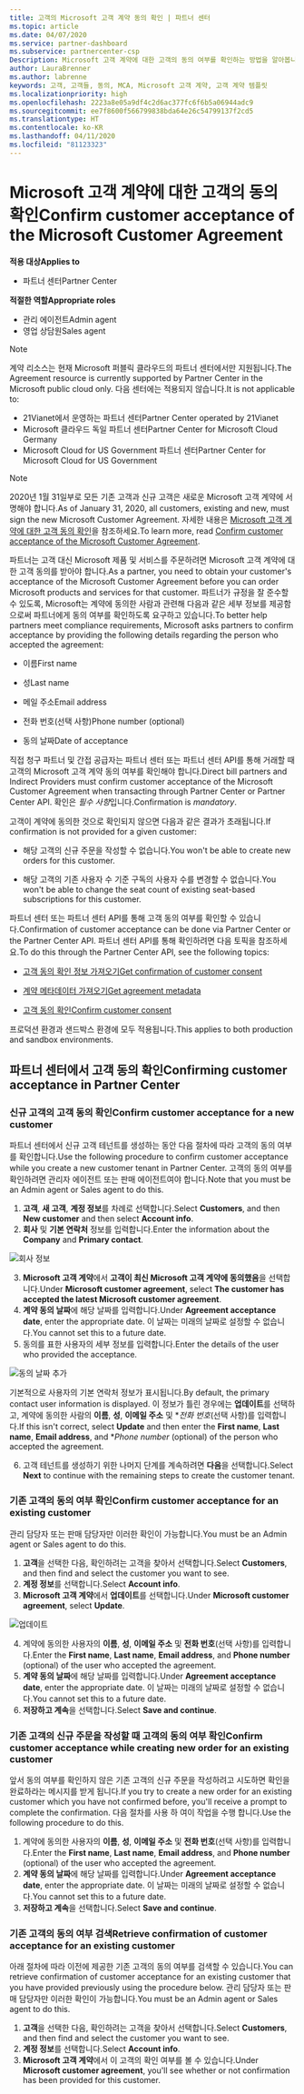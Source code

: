 ```yaml
---
title: 고객의 Microsoft 고객 계약 동의 확인 | 파트너 센터
ms.topic: article
ms.date: 04/07/2020
ms.service: partner-dashboard
ms.subservice: partnercenter-csp
Description: Microsoft 고객 계약에 대한 고객의 동의 여부를 확인하는 방법을 알아봅니다. 이는 고객을 위해 Microsoft 제품 및 서비스를 주문하는 데 필요할 수 있습니다.
author: LauraBrenner
ms.author: labrenne
keywords: 고객, 고객들, 동의, MCA, Microsoft 고객 계약, 고객 계약 템플릿
ms.localizationpriority: high
ms.openlocfilehash: 2223a8e05a9df4c2d6ac377fc6f6b5a06944adc9
ms.sourcegitcommit: ee7f8600f566799838bda64e26c54799137f2cd5
ms.translationtype: HT
ms.contentlocale: ko-KR
ms.lasthandoff: 04/11/2020
ms.locfileid: "81123323"
---
```

# <a name="confirm-customer-acceptance-of-the-microsoft-customer-agreement"></a><span data-ttu-id="a6401-105">Microsoft 고객 계약에 대한 고객의 동의 확인</span><span class="sxs-lookup"><span data-stu-id="a6401-105">Confirm customer acceptance of the Microsoft Customer Agreement</span></span>

<span data-ttu-id="a6401-106">**적용 대상**</span><span class="sxs-lookup"><span data-stu-id="a6401-106">**Applies to**</span></span>
-  <span data-ttu-id="a6401-107">파트너 센터</span><span class="sxs-lookup"><span data-stu-id="a6401-107">Partner Center</span></span>

<span data-ttu-id="a6401-108">**적절한 역할**</span><span class="sxs-lookup"><span data-stu-id="a6401-108">**Appropriate roles**</span></span>

- <span data-ttu-id="a6401-109">관리 에이전트</span><span class="sxs-lookup"><span data-stu-id="a6401-109">Admin agent</span></span>
- <span data-ttu-id="a6401-110">영업 상담원</span><span class="sxs-lookup"><span data-stu-id="a6401-110">Sales agent</span></span>

> [!NOTE]
> <span data-ttu-id="a6401-111">계약 리소스는 현재 Microsoft 퍼블릭 클라우드의 파트너 센터에서만 지원됩니다.</span><span class="sxs-lookup"><span data-stu-id="a6401-111">The Agreement resource is currently supported by Partner Center in the Microsoft public cloud only.</span></span> <span data-ttu-id="a6401-112">다음 센터에는 적용되지 않습니다.</span><span class="sxs-lookup"><span data-stu-id="a6401-112">It is not applicable to:</span></span>
> * <span data-ttu-id="a6401-113">21Vianet에서 운영하는 파트너 센터</span><span class="sxs-lookup"><span data-stu-id="a6401-113">Partner Center operated by 21Vianet</span></span>
> * <span data-ttu-id="a6401-114">Microsoft 클라우드 독일 파트너 센터</span><span class="sxs-lookup"><span data-stu-id="a6401-114">Partner Center for Microsoft Cloud Germany</span></span>
> * <span data-ttu-id="a6401-115">Microsoft Cloud for US Government 파트너 센터</span><span class="sxs-lookup"><span data-stu-id="a6401-115">Partner Center for Microsoft Cloud for US Government</span></span>

>[!NOTE]
><span data-ttu-id="a6401-116">2020년 1월 31일부로 모든 기존 고객과 신규 고객은 새로운 Microsoft 고객 계약에 서명해야 합니다.</span><span class="sxs-lookup"><span data-stu-id="a6401-116">As of January 31, 2020, all customers, existing and new, must sign the new Microsoft Customer Agreement.</span></span> <span data-ttu-id="a6401-117">자세한 내용은 [Microsoft 고객 계약에 대한 고객 동의 확인](confirm-customer-agreement.md)을 참조하세요.</span><span class="sxs-lookup"><span data-stu-id="a6401-117">To learn more, read [Confirm customer acceptance of the Microsoft Customer Agreement](confirm-customer-agreement.md).</span></span>

<span data-ttu-id="a6401-118">파트너는 고객 대신 Microsoft 제품 및 서비스를 주문하려면 Microsoft 고객 계약에 대한 고객 동의를 받아야 합니다.</span><span class="sxs-lookup"><span data-stu-id="a6401-118">As a partner, you need to obtain your customer's acceptance of the Microsoft Customer Agreement before you can order Microsoft products and services for that customer.</span></span> <span data-ttu-id="a6401-119">파트너가 규정을 잘 준수할 수 있도록, Microsoft는 계약에 동의한 사람과 관련해 다음과 같은 세부 정보를 제공함으로써 파트너에게 동의 여부를 확인하도록 요구하고 있습니다.</span><span class="sxs-lookup"><span data-stu-id="a6401-119">To better help partners meet compliance requirements, Microsoft asks partners to confirm acceptance by providing the following details regarding the person who accepted the agreement:</span></span>

- <span data-ttu-id="a6401-120">이름</span><span class="sxs-lookup"><span data-stu-id="a6401-120">First name</span></span>

- <span data-ttu-id="a6401-121">성</span><span class="sxs-lookup"><span data-stu-id="a6401-121">Last name</span></span>

- <span data-ttu-id="a6401-122">메일 주소</span><span class="sxs-lookup"><span data-stu-id="a6401-122">Email address</span></span>

- <span data-ttu-id="a6401-123">전화 번호(선택 사항)</span><span class="sxs-lookup"><span data-stu-id="a6401-123">Phone number (optional)</span></span>

- <span data-ttu-id="a6401-124">동의 날짜</span><span class="sxs-lookup"><span data-stu-id="a6401-124">Date of acceptance</span></span>

<span data-ttu-id="a6401-125">직접 청구 파트너 및 간접 공급자는 파트너 센터 또는 파트너 센터 API를 통해 거래할 때 고객의 Microsoft 고객 계약 동의 여부를 확인해야 합니다.</span><span class="sxs-lookup"><span data-stu-id="a6401-125">Direct bill partners and Indirect Providers must confirm customer acceptance of the Microsoft Customer Agreement when transacting through Partner Center or Partner Center API.</span></span> <span data-ttu-id="a6401-126">확인은 *필수 사항*입니다.</span><span class="sxs-lookup"><span data-stu-id="a6401-126">Confirmation is *mandatory*.</span></span>

<span data-ttu-id="a6401-127">고객이 계약에 동의한 것으로 확인되지 않으면 다음과 같은 결과가 초래됩니다.</span><span class="sxs-lookup"><span data-stu-id="a6401-127">If confirmation is not provided for a given customer:</span></span>

-    <span data-ttu-id="a6401-128">해당 고객의 신규 주문을 작성할 수 없습니다.</span><span class="sxs-lookup"><span data-stu-id="a6401-128">You won't be able to create new orders for this customer.</span></span>

-    <span data-ttu-id="a6401-129">해당 고객의 기존 사용자 수 기준 구독의 사용자 수를 변경할 수 없습니다.</span><span class="sxs-lookup"><span data-stu-id="a6401-129">You won't be able to change the seat count of existing seat-based subscriptions for this customer.</span></span>

<span data-ttu-id="a6401-130">파트너 센터 또는 파트너 센터 API를 통해 고객 동의 여부를 확인할 수 있습니다.</span><span class="sxs-lookup"><span data-stu-id="a6401-130">Confirmation of customer acceptance can be done via Partner Center or the Partner Center API.</span></span> <span data-ttu-id="a6401-131">파트너 센터 API를 통해 확인하려면 다음 토픽을 참조하세요.</span><span class="sxs-lookup"><span data-stu-id="a6401-131">To do this through the Partner Center API, see the following topics:</span></span> 

-   [<span data-ttu-id="a6401-132">고객 동의 확인 정보 가져오기</span><span class="sxs-lookup"><span data-stu-id="a6401-132">Get confirmation of customer consent</span></span>](https://docs.microsoft.com/partner-center/develop/get-confirmation-of-customer-consent)

-   [<span data-ttu-id="a6401-133">계약 메타데이터 가져오기</span><span class="sxs-lookup"><span data-stu-id="a6401-133">Get agreement metadata</span></span>](https://docs.microsoft.com/partner-center/develop/get-agreement-metadata)

-   [<span data-ttu-id="a6401-134">고객 동의 확인</span><span class="sxs-lookup"><span data-stu-id="a6401-134">Confirm customer consent</span></span>](https://docs.microsoft.com/partner-center/develop/confirm-customer-consent)


<span data-ttu-id="a6401-135">프로덕션 환경과 샌드박스 환경에 모두 적용됩니다.</span><span class="sxs-lookup"><span data-stu-id="a6401-135">This applies to both production and sandbox environments.</span></span>

## <a name="confirming-customer-acceptance-in-partner-center"></a><span data-ttu-id="a6401-136">파트너 센터에서 고객 동의 확인</span><span class="sxs-lookup"><span data-stu-id="a6401-136">Confirming customer acceptance in Partner Center</span></span>

### <a name="confirm-customer-acceptance-for-a-new-customer"></a><span data-ttu-id="a6401-137">신규 고객의 고객 동의 확인</span><span class="sxs-lookup"><span data-stu-id="a6401-137">Confirm customer acceptance for a new customer</span></span>

<span data-ttu-id="a6401-138">파트너 센터에서 신규 고객 테넌트를 생성하는 동안 다음 절차에 따라 고객의 동의 여부를 확인합니다.</span><span class="sxs-lookup"><span data-stu-id="a6401-138">Use the following procedure to confirm customer acceptance while you create a new customer tenant in Partner Center.</span></span> <span data-ttu-id="a6401-139">고객의 동의 여부를 확인하려면 관리자 에이전트 또는 판매 에이전트여야 합니다.</span><span class="sxs-lookup"><span data-stu-id="a6401-139">Note that you must be an Admin agent or Sales agent to do this.</span></span>

1. <span data-ttu-id="a6401-140">**고객**, **새 고객**, **계정 정보**를 차례로 선택합니다.</span><span class="sxs-lookup"><span data-stu-id="a6401-140">Select **Customers**, and then **New customer** and then select **Account info**.</span></span>
2. <span data-ttu-id="a6401-141">**회사** 및 **기본 연락처** 정보를 입력합니다.</span><span class="sxs-lookup"><span data-stu-id="a6401-141">Enter the information about the **Company** and **Primary contact**.</span></span>

![회사 정보](images/mca/mca1.png)

3. <span data-ttu-id="a6401-143">**Microsoft 고객 계약**에서 **고객이 최신 Microsoft 고객 계약에 동의했음**을 선택합니다.</span><span class="sxs-lookup"><span data-stu-id="a6401-143">Under **Microsoft customer agreement**, select **The customer has accepted the latest Microsoft customer agreement**.</span></span>
4. <span data-ttu-id="a6401-144">**계약 동의 날짜**에 해당 날짜를 입력합니다.</span><span class="sxs-lookup"><span data-stu-id="a6401-144">Under **Agreement acceptance date**, enter the appropriate date.</span></span> <span data-ttu-id="a6401-145">이 날짜는 미래의 날짜로 설정할 수 없습니다.</span><span class="sxs-lookup"><span data-stu-id="a6401-145">You cannot set this to a future date.</span></span>
5. <span data-ttu-id="a6401-146">동의를 표한 사용자의 세부 정보를 입력합니다.</span><span class="sxs-lookup"><span data-stu-id="a6401-146">Enter the details of the user who provided the acceptance.</span></span>

![동의 날짜 추가](images/mca/MCA3.png)

<span data-ttu-id="a6401-148">기본적으로 사용자의 기본 연락처 정보가 표시됩니다.</span><span class="sxs-lookup"><span data-stu-id="a6401-148">By default, the primary contact user information is displayed.</span></span> <span data-ttu-id="a6401-149">이 정보가 틀린 경우에는 **업데이트**를 선택하고, 계약에 동의한 사람의 **이름**, **성**, **이메일 주소** 및 \**전화 번호*(선택 사항)를 입력합니다.</span><span class="sxs-lookup"><span data-stu-id="a6401-149">If this isn't correct, select **Update** and then enter the **First name**, **Last name**, **Email address**, and \**Phone number* (optional) of the person who accepted the agreement.</span></span>

6. <span data-ttu-id="a6401-150">고객 테넌트를 생성하기 위한 나머지 단계를 계속하려면 **다음**을 선택합니다.</span><span class="sxs-lookup"><span data-stu-id="a6401-150">Select **Next** to continue with the remaining steps to create the customer tenant.</span></span>

### <a name="confirm-customer-acceptance-for-an-existing-customer"></a><span data-ttu-id="a6401-151">기존 고객의 동의 여부 확인</span><span class="sxs-lookup"><span data-stu-id="a6401-151">Confirm customer acceptance for an existing customer</span></span>

<span data-ttu-id="a6401-152">관리 담당자 또는 판매 담당자만 이러한 확인이 가능합니다.</span><span class="sxs-lookup"><span data-stu-id="a6401-152">You must be an Admin agent or Sales agent to do this.</span></span>

1. <span data-ttu-id="a6401-153">**고객**을 선택한 다음, 확인하려는 고객을 찾아서 선택합니다.</span><span class="sxs-lookup"><span data-stu-id="a6401-153">Select **Customers**, and then find and select the customer you want to see.</span></span>
2. <span data-ttu-id="a6401-154">**계정 정보**를 선택합니다.</span><span class="sxs-lookup"><span data-stu-id="a6401-154">Select **Account info**.</span></span>
3. <span data-ttu-id="a6401-155">**Microsoft 고객 계약**에서 **업데이트**를 선택합니다.</span><span class="sxs-lookup"><span data-stu-id="a6401-155">Under **Microsoft customer agreement**, select **Update**.</span></span>

![업데이트](images/mca/mca4.png)

4. <span data-ttu-id="a6401-157">계약에 동의한 사용자의 **이름**, **성**, **이메일 주소** 및 **전화 번호**(선택 사항)를 입력합니다.</span><span class="sxs-lookup"><span data-stu-id="a6401-157">Enter the **First name**, **Last name**, **Email address**, and **Phone number** (optional) of the user who accepted the agreement.</span></span>
5. <span data-ttu-id="a6401-158">**계약 동의 날짜**에 해당 날짜를 입력합니다.</span><span class="sxs-lookup"><span data-stu-id="a6401-158">Under **Agreement acceptance date**, enter the appropriate date.</span></span> <span data-ttu-id="a6401-159">이 날짜는 미래의 날짜로 설정할 수 없습니다.</span><span class="sxs-lookup"><span data-stu-id="a6401-159">You cannot set this to a future date.</span></span>
6. <span data-ttu-id="a6401-160">**저장하고 계속**을 선택합니다.</span><span class="sxs-lookup"><span data-stu-id="a6401-160">Select **Save and continue**.</span></span>

### <a name="confirm-customer-acceptance-while-creating-new-order-for-an-existing-customer"></a><span data-ttu-id="a6401-161">기존 고객의 신규 주문을 작성할 때 고객의 동의 여부 확인</span><span class="sxs-lookup"><span data-stu-id="a6401-161">Confirm customer acceptance while creating new order for an existing customer</span></span>

<span data-ttu-id="a6401-162">앞서 동의 여부를 확인하지 않은 기존 고객의 신규 주문을 작성하려고 시도하면 확인을 완료하라는 메시지를 받게 됩니다.</span><span class="sxs-lookup"><span data-stu-id="a6401-162">If you try to create a new order for an existing customer which you have not confirmed before, you'll receive a prompt to complete the confirmation.</span></span> <span data-ttu-id="a6401-163">다음 절차를 사용 하 여이 작업을 수행 합니다.</span><span class="sxs-lookup"><span data-stu-id="a6401-163">Use the following procedure to do this.</span></span>

1. <span data-ttu-id="a6401-164">계약에 동의한 사용자의 **이름**, **성**, **이메일 주소** 및 **전화 번호**(선택 사항)를 입력합니다.</span><span class="sxs-lookup"><span data-stu-id="a6401-164">Enter the **First name**, **Last name**, **Email address**, and **Phone number** (optional) of the user who accepted the agreement.</span></span>
2. <span data-ttu-id="a6401-165">**계약 동의 날짜**에 해당 날짜를 입력합니다.</span><span class="sxs-lookup"><span data-stu-id="a6401-165">Under **Agreement acceptance date**, enter the appropriate date.</span></span> <span data-ttu-id="a6401-166">이 날짜는 미래의 날짜로 설정할 수 없습니다.</span><span class="sxs-lookup"><span data-stu-id="a6401-166">You cannot set this to a future date.</span></span>
3. <span data-ttu-id="a6401-167">**저장하고 계속**을 선택합니다.</span><span class="sxs-lookup"><span data-stu-id="a6401-167">Select **Save and continue**.</span></span>

### <a name="retrieve-confirmation-of-customer-acceptance-for-an-existing-customer"></a><span data-ttu-id="a6401-168">기존 고객의 동의 여부 검색</span><span class="sxs-lookup"><span data-stu-id="a6401-168">Retrieve confirmation of customer acceptance for an existing customer</span></span>

<span data-ttu-id="a6401-169">아래 절차에 따라 이전에 제공한 기존 고객의 동의 여부를 검색할 수 있습니다.</span><span class="sxs-lookup"><span data-stu-id="a6401-169">You can retrieve confirmation of customer acceptance for an existing customer that you have provided previously using the procedure below.</span></span> <span data-ttu-id="a6401-170">관리 담당자 또는 판매 담당자만 이러한 확인이 가능합니다.</span><span class="sxs-lookup"><span data-stu-id="a6401-170">You must be an Admin agent or Sales agent to do this.</span></span>

1. <span data-ttu-id="a6401-171">**고객**을 선택한 다음, 확인하려는 고객을 찾아서 선택합니다.</span><span class="sxs-lookup"><span data-stu-id="a6401-171">Select **Customers**, and then find and select the customer you want to see.</span></span>
2. <span data-ttu-id="a6401-172">**계정 정보**를 선택합니다.</span><span class="sxs-lookup"><span data-stu-id="a6401-172">Select **Account info**.</span></span>
3. <span data-ttu-id="a6401-173">**Microsoft 고객 계약**에서 이 고객의 확인 여부를 볼 수 있습니다.</span><span class="sxs-lookup"><span data-stu-id="a6401-173">Under **Microsoft customer agreement**, you'll see whether or not confirmation has been provided for this customer.</span></span>
